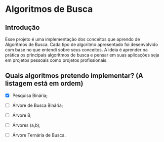 # Algoritmos de Busca

## Introdução

Esse projeto é uma implementação dos conceitos que aprendo de Algoritmos de Busca. 
Cada tipo de algoritmo apresentado foi desenvolvido com base no que entendi sobre seus conceitos. 
A ideia é aprender na prática os principais algoritmos de busca e pensar em suas aplicações seja em projetos pessoais como projetos profissionais.

## Quais algoritmos pretendo implementar? (A listagem está em ordem)

- [x] Pesquisa Binária;
- [ ] Árvore de Busca Binária;
- [ ] Árvore B;
- [ ] Árvores (a,b);
- [ ] Árvore Ternária de Busca.



